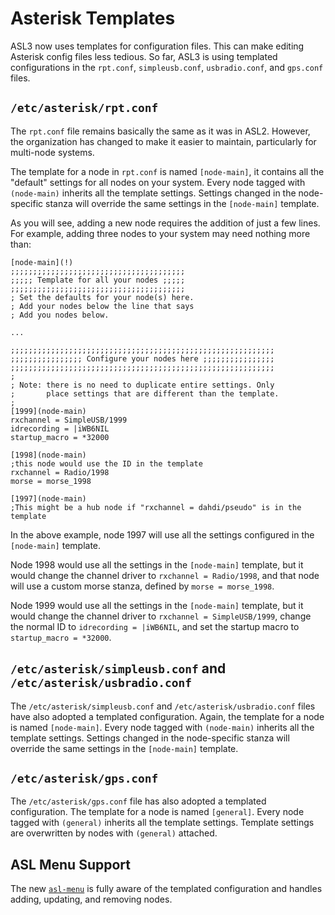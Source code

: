 # Asterisk Templates
ASL3 now uses templates for configuration files. This can make editing Asterisk config files less tedious. So far, ASL3 is using templated configurations in the `rpt.conf`, `simpleusb.conf`, `usbradio.conf`, and `gps.conf` files.

## `/etc/asterisk/rpt.conf`

The `rpt.conf` file remains basically the same as it was in ASL2. However, the organization has changed to make it easier to maintain, particularly for multi-node systems.

The template for a node in `rpt.conf` is named `[node-main]`, it contains all the "default" settings for all nodes on your system. Every node tagged with `(node-main)` inherits all the template settings. Settings changed in the node-specific stanza will override the same settings in the `[node-main]` template.

As you will see, adding a new node requires the addition of just a few lines.  For example, adding three nodes to your system may need nothing more than:

```
[node-main](!)
;;;;;;;;;;;;;;;;;;;;;;;;;;;;;;;;;;;;;;;
;;;;; Template for all your nodes ;;;;;
;;;;;;;;;;;;;;;;;;;;;;;;;;;;;;;;;;;;;;;
; Set the defaults for your node(s) here.
; Add your nodes below the line that says
; Add you nodes below.

...

;;;;;;;;;;;;;;;;;;;;;;;;;;;;;;;;;;;;;;;;;;;;;;;;;;;;;;;;;;;
;;;;;;;;;;;;;;;; Configure your nodes here ;;;;;;;;;;;;;;;;
;;;;;;;;;;;;;;;;;;;;;;;;;;;;;;;;;;;;;;;;;;;;;;;;;;;;;;;;;;;
;
; Note: there is no need to duplicate entire settings. Only
;       place settings that are different than the template.
;
[1999](node-main)
rxchannel = SimpleUSB/1999
idrecording = |iWB6NIL
startup_macro = *32000

[1998](node-main)
;this node would use the ID in the template
rxchannel = Radio/1998
morse = morse_1998

[1997](node-main)
;This might be a hub node if "rxchannel = dahdi/pseudo" is in the template
```

In the above example, node 1997 will use all the settings configured in the `[node-main]` template. 

Node 1998 would use all the settings in the `[node-main]` template, but it would change the channel driver to `rxchannel = Radio/1998`, and that node will use a custom morse stanza, defined by `morse = morse_1998`. 

Node 1999 would use all the settings in the `[node-main]` template, but it would change the channel driver to `rxchannel = SimpleUSB/1999`, change the normal ID to `idrecording = |iWB6NIL`, and set the startup macro to `startup_macro = *32000`.

## `/etc/asterisk/simpleusb.conf` and `/etc/asterisk/usbradio.conf`

The `/etc/asterisk/simpleusb.conf` and `/etc/asterisk/usbradio.conf` files have also adopted a templated configuration. Again, the template for a node is named `[node-main]`. Every node tagged with `(node-main)` inherits all the template settings. Settings changed in the node-specific stanza will override the same settings in the `[node-main]` template.

## `/etc/asterisk/gps.conf`
The `/etc/asterisk/gps.conf` file has also adopted a templated configuration. The template for a node is named `[general]`. Every node tagged with `(general)` inherits all the template settings. Template settings are overwritten by nodes with `(general)` attached.

## ASL Menu Support
The new [`asl-menu`](../user-guide/index.md) is fully aware of the templated configuration and handles adding, updating, and removing nodes.
